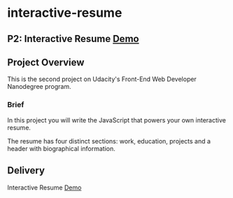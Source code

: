 # interactive-resume
## P2: Interactive Resume [Demo](http://jodiealaine.github.io/frontend-nanodegree-resume/)

## Project Overview
This is the second project on Udacity's Front-End Web Developer Nanodegree program.

### Brief
In this project you will write the JavaScript that powers your own interactive resume.

The resume has four distinct sections: work, education, projects and a header with biographical information.

## Delivery

Interactive Resume [Demo](http://jodiealaine.github.io/frontend-nanodegree-resume/)




